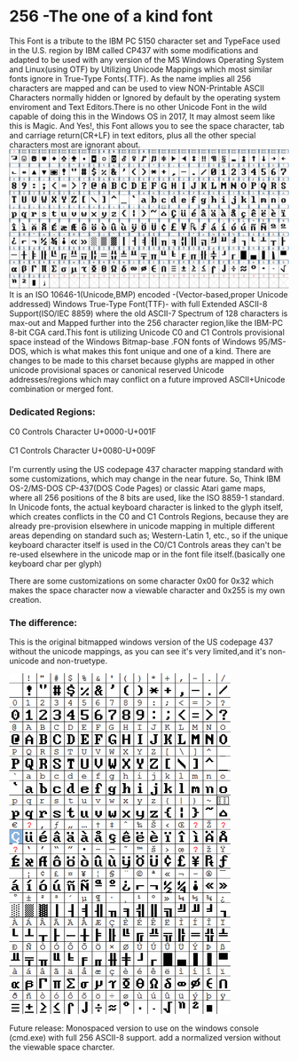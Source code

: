 # 256 -The one of a kind font
This Font is a tribute to the IBM PC 5150 character set and TypeFace used in the U.S. region by IBM called CP437 with some modifications and adapted to be used with any version of the MS Windows Operating System and Linux(using OTF) by Utilizing Unicode Mappings which most similar fonts ignore in True-Type Fonts(.TTF). As the name implies all 256 characters are mapped and can be used to view NON-Printable ASCII Characters normally hidden or Ignored by default by the operating system enviroment and Text Editors.There is no other Unicode Font in the wild capable of doing this in the Windows OS in 2017, It may almost seem like this is Magic. And Yes!, this Font allows you to see the space character, tab and carriage return(CR+LF) in text editors, plus all the other special characters most are ignorant about.
<br>
![GitHub Logo](https://github.com/dernyn/256/blob/master/256.png)
It is an ISO 10646-1(Unicode,BMP) encoded -(Vector-based,proper Unicode addressed) Windows True-Type Font(TTF)- with full Extended ASCII-8 Support(ISO/IEC 8859) where the old ASCII-7 Spectrum of 128 characters is max-out and Mapped further into the 256 character region,like the IBM-PC 8-bit CGA card.This font is utilizing Unicode C0 and C1 Controls provisional space instead of the Windows Bitmap-base .FON fonts of Windows 95/MS-DOS, which is what makes this font unique and one of a kind. There are changes to be made to this charset because glyphs are mapped in other unicode provisional spaces or canonical reserved Unicode addresses/regions which may conflict on a future improved ASCII+Unicode combination or merged font. 

<H3><b>Dedicated Regions:</b></H3>
C0 Controls Character U+0000-U+001F
<br>
</br>
C1 Controls Character U+0080-U+009F
<br>
</br>
I'm currently using the US codepage 437 character mapping standard with some customizations, which may change in the near future.
So, Think IBM OS-2/MS-DOS CP-437(DOS Code Pages) or classic Atari game maps, where all 256 positions of the 8 bits are used, like the ISO 8859-1 standard.
In Unicode fonts, the actual keyboard character is linked to the glyph itself, which creates conflicts in the C0 and C1 Controls Regions, because they are already pre-provision elsewhere in unicode mapping in multiple different areas depending on standard such as; Western-Latin 1, etc., so if the unique keyboard character itself is used in the C0/C1 Controls areas they can't be re-used elsewhere in the unicode map or in the font file itself.(basically one keyboard char per glyph)

There are some customizations on some character 0x00 for 0x32 which makes the space character now a viewable character and 0x255 is my own creation.


<H3><b>The difference:</b></H3>
This is the original bitmapped windows version of the US codepage 437 without the unicode mappings, as you can see it's very limited,and it's non-unicode and non-truetype.

![GitHub cp437](https://github.com/dernyn/256/blob/master/cp437.png)


Future release:
Monospaced version to use on the windows console (cmd.exe) with full 256 ASCII-8 support.
add a normalized version without the viewable space charcter.
